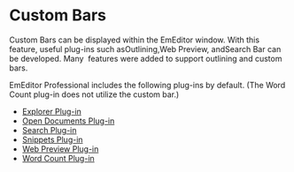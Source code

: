 # Custom Bars

Custom Bars can be displayed within the EmEditor window. With this feature, useful plug-ins such asOutlining,Web Preview, andSearch Bar can be developed. Many  features were added to support outlining and custom
bars.

EmEditor Professional includes the following plug-ins by default. (The Word Count plug-in does not utilize the custom bar.)

- [Explorer Plug-in](../howto/plugin/plugin_explorer)
- [Open Documents Plug-in](../howto/plugin/plugin_opendocuments)
- [Search Plug-in](../howto/plugin/plugin_search)
- [Snippets Plug-in](../howto/plugin/plugin_snippets)
- [Web Preview Plug-in](../howto/plugin/plugin_webpreview)
- [Word Count Plug-in](../howto/plugin/plugin_wordcount)
